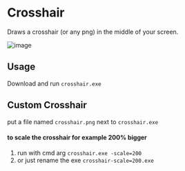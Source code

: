 # Crosshair
Draws a crosshair (or any png) in the middle of your screen.

![image](https://github.com/farzher/crosshair/assets/1005136/fec07343-56e3-4346-a7d6-9650ba5b8c64)


## Usage
Download and run `crosshair.exe`

## Custom Crosshair
put a file named `crosshair.png` next to `crosshair.exe`

#### to scale the crosshair for example 200% bigger
1. run with cmd arg `crosshair.exe -scale=200`
2. or just rename the exe `crosshair-scale=200.exe`
